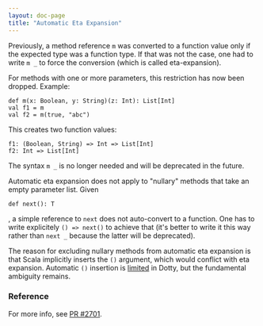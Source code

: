 ```yaml
---
layout: doc-page
title: "Automatic Eta Expansion"
---
```


Previously, a method reference `m` was converted to a function value
only if the expected type was a function type. If that was not the
case, one had to write `m _` to force the conversion (which is called
eta-expansion).

For methods with one or more parameters, this restriction has now been
dropped. Example:

    def m(x: Boolean, y: String)(z: Int): List[Int]
    val f1 = m
    val f2 = m(true, "abc")

This creates two function values:

    f1: (Boolean, String) => Int => List[Int]
    f2: Int => List[Int]

The syntax `m _` is no longer needed and will be deprecated in the
future.

Automatic eta expansion does not apply to "nullary" methods that take an empty parameter list. Given

    def next(): T

, a simple reference to `next` does not auto-convert to a
function. One has to write explicitely `() => next()` to achieve that
(it's better to write it this way rather than `next _` because the latter
will be deprecated).

The reason for excluding nullary methods from automatic eta expansion
is that Scala implicitly inserts the `()` argument, which would
conflict with eta expansion. Automatic `()` insertion is
[limited](../dropped/auto-apply.md) in Dotty, but the fundamental ambiguity
remains.

### Reference

For more info, see [PR #2701](https://github.com/lampepfl/dotty/pull/2701).

